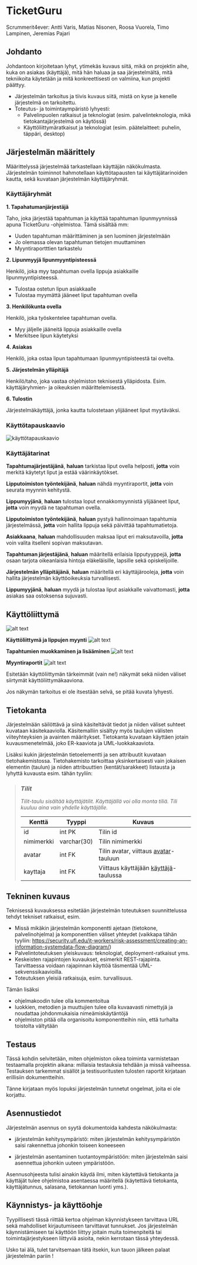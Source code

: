 # TicketGuru

Scrummerit4ever: Antti Varis, Matias Nisonen, Roosa Vuorela,
Timo Lampinen, Jeremias Pajari

## Johdanto

Johdantoon kirjoitetaan lyhyt, ytimekäs kuvaus siitä, mikä on projektin aihe,
kuka on asiakas (käyttäjä), mitä hän haluaa ja saa järjestelmältä, mitä
tekniikoita käytetään ja mitä konkreettisesti on valmiina, kun projekti päättyy.

-   Järjestelmän tarkoitus ja tiivis kuvaus siitä, mistä on kyse ja kenelle järjestelmä on tarkoitettu.
-   Toteutus- ja toimintaympäristö lyhyesti:  
    -   Palvelinpuolen ratkaisut ja teknologiat (esim. palvelinteknologia, mikä tietokantajärjestelmä on käytössä)
    -   Käyttöliittymäratkaisut ja teknologiat (esim. päätelaitteet: puhelin,
    täppäri, desktop)

## Järjestelmän määrittely

Määrittelyssä järjestelmää tarkastellaan käyttäjän näkökulmasta. Järjestelmän
toiminnot hahmotellaan käyttötapausten tai käyttäjätarinoiden kautta, sekä kuvataan järjestelmän
käyttäjäryhmät.

### Käyttäjäryhmät

**1. Tapahatumanjärjestäjä**

Taho, joka järjestää tapahtuman ja käyttää tapahtuman lipunmyynnissä apuna TicketGuru -ohjelmistoa. Tämä sisältää mm:
- Uuden tapahtuman määrittäminen ja sen luominen järjestelmään
- Jo olemassa olevan tapahtuman tietojen muuttaminen
- Myyntiraportttien tarkastelu

**2. Lipunmyyjä lipunmyyntipisteessä**

Henkilö, joka myy tapahtuman ovella lippuja asiakkaille lipunmyyntipisteessä.
- Tulostaa ostetun lipun asiakkaalle
- Tulostaa myymättä jääneet liput tapahtuman ovella
  
**3. Henkilökunta ovella**
  
Henkilö, joka työskentelee tapahtuman ovella.
- Myy jäljelle jääneitä lippuja asiakkaille ovella
- Merkitsee lipun käytetyksi

**4. Asiakas**

Henkilö, joka ostaa lipun tapahtumaan lipunmyyntipisteestä tai ovelta.

**5. Järjestelmän ylläpitäjä**

Henkilö/taho, joka vastaa ohjelmiston teknisestä ylläpidosta. Esim. käyttäjäryhmien- ja oikeuksien määrittelemisestä.

**6. Tulostin**

Järjestelmäkäyttäjä, jonka kautta tulostetaan ylijääneet liput myytäväksi.

### Käyttötapauskaavio

![käyttötapauskaavio](https://github.com/Pajarjeremias/TicketGuru/blob/develop/k%C3%A4ytt%C3%A4j%C3%A4roolit.png)

### Käyttäjätarinat

**Tapahtumajärjestäjänä**, **haluan** tarkistaa liput ovella helposti, **jotta** voin merkitä käytetyt liput ja estää väärinkäytökset.

**Lipputoimiston työntekijänä**, **haluan** nähdä myyntiraportit, **jotta** voin seurata myynnin kehitystä.

**Lippumyyjänä**, **haluan** tulostaa loput ennakkomyynnistä ylijääneet liput, **jotta** voin myydä ne tapahtuman ovella.

**Lipputoimiston työntekijänä**, **haluan** pystyä hallinnoimaan tapahtumia järjestelmässä, **jotta** voin hallita lippuja sekä päivittää tapahtumatietoja.

**Asiakkaana**, **haluan** mahdollisuuden maksaa liput eri maksutavoilla, **jotta** voin valita itselleni sopivan maksutavan.

**Tapahtuman järjestäjänä**, **haluan** määritellä erilaisia lipputyyppejä, **jotta** osaan tarjota oikeanlaisia hintoja eläkeläisille, lapsille sekä opiskelijoille.

**Järjestelmän ylläpitäjänä**, **haluan** määritellä eri käyttäjärooleja, **jotta** voin hallita järjestelmän käyttöoikeuksia turvallisesti.

**Lippumyyjänä**, **haluan** myydä ja tulostaa liput asiakkalle vaivattomasti, **jotta** asiakas saa ostoksensa sujuvasti.

## Käyttöliittymä

![alt text](https://https://github.com/Pajarjeremias/TicketGuru/blob/develop/tgimage1.png "Käyttöliittymä ja lippujen myynti")

**Käyttöliittymä ja lippujen myynti**
![alt text](tgimage1.png "Käyttöliittymä ja lippujen myynti")

**Tapahtumien muokkaminen ja lisääminen**
![alt text](tgimage2.png "Käyttöliittymä ja lippujen myynti")

**Myyntiraportit**
![alt text](tgimage3.png "Käyttöliittymä ja lippujen myynti")




Esitetään käyttöliittymän tärkeimmät (vain ne!) näkymät sekä niiden väliset siirtymät käyttöliittymäkaaviona. 

Jos näkymän tarkoitus ei ole itsestään selvä, se pitää kuvata lyhyesti.

## Tietokanta

Järjestelmään säilöttävä ja siinä käsiteltävät tiedot ja niiden väliset suhteet
kuvataan käsitekaaviolla. Käsitemalliin sisältyy myös taulujen välisten viiteyhteyksien ja avainten
määritykset. Tietokanta kuvataan käyttäen jotain kuvausmenetelmää, joko ER-kaaviota ja UML-luokkakaaviota.

Lisäksi kukin järjestelmän tietoelementti ja sen attribuutit kuvataan
tietohakemistossa. Tietohakemisto tarkoittaa yksinkertaisesti vain jokaisen elementin (taulun) ja niiden
attribuuttien (kentät/sarakkeet) listausta ja lyhyttä kuvausta esim. tähän tyyliin:

> ### _Tilit_
> _Tilit-taulu sisältää käyttäjätilit. Käyttäjällä voi olla monta tiliä. Tili kuuluu aina vain yhdelle käyttäjälle._
>
> Kenttä | Tyyppi | Kuvaus
> ------ | ------ | ------
> id | int PK | Tilin id
> nimimerkki | varchar(30) |  Tilin nimimerkki
> avatar | int FK | Tilin avatar, viittaus [avatar](#Avatar)-tauluun
> kayttaja | int FK | Viittaus käyttäjään [käyttäjä](#Kayttaja)-taulussa

## Tekninen kuvaus

Teknisessä kuvauksessa esitetään järjestelmän toteutuksen suunnittelussa tehdyt tekniset
ratkaisut, esim.

-   Missä mikäkin järjestelmän komponentti ajetaan (tietokone, palvelinohjelma)
    ja komponenttien väliset yhteydet (vaikkapa tähän tyyliin:
    https://security.ufl.edu/it-workers/risk-assessment/creating-an-information-systemdata-flow-diagram/)
-   Palvelintoteutuksen yleiskuvaus: teknologiat, deployment-ratkaisut yms.
-   Keskeisten rajapintojen kuvaukset, esimerkit REST-rajapinta. Tarvittaessa voidaan rajapinnan käyttöä täsmentää
    UML-sekvenssikaavioilla.
-   Toteutuksen yleisiä ratkaisuja, esim. turvallisuus.

Tämän lisäksi

-   ohjelmakoodin tulee olla kommentoitua
-   luokkien, metodien ja muuttujien tulee olla kuvaavasti nimettyjä ja noudattaa
    johdonmukaisia nimeämiskäytäntöjä
-   ohjelmiston pitää olla organisoitu komponentteihin niin, että turhalta toistolta
    vältytään

## Testaus

Tässä kohdin selvitetään, miten ohjelmiston oikea toiminta varmistetaan
testaamalla projektin aikana: millaisia testauksia tehdään ja missä vaiheessa.
Testauksen tarkemmat sisällöt ja testisuoritusten tulosten raportit kirjataan
erillisiin dokumentteihin.

Tänne kirjataan myös lopuksi järjestelmän tunnetut ongelmat, joita ei ole korjattu.

## Asennustiedot

Järjestelmän asennus on syytä dokumentoida kahdesta näkökulmasta:

-   järjestelmän kehitysympäristö: miten järjestelmän kehitysympäristön saisi
    rakennettua johonkin toiseen koneeseen

-   järjestelmän asentaminen tuotantoympäristöön: miten järjestelmän saisi
    asennettua johonkin uuteen ympäristöön.

Asennusohjeesta tulisi ainakin käydä ilmi, miten käytettävä tietokanta ja
käyttäjät tulee ohjelmistoa asentaessa määritellä (käytettävä tietokanta,
käyttäjätunnus, salasana, tietokannan luonti yms.).

## Käynnistys- ja käyttöohje

Tyypillisesti tässä riittää kertoa ohjelman käynnistykseen tarvittava URL sekä
mahdolliset kirjautumiseen tarvittavat tunnukset. Jos järjestelmän
käynnistämiseen tai käyttöön liittyy joitain muita toimenpiteitä tai toimintajärjestykseen liittyviä asioita, nekin kerrotaan tässä yhteydessä.

Usko tai älä, tulet tarvitsemaan tätä itsekin, kun tauon jälkeen palaat
järjestelmän pariin !
